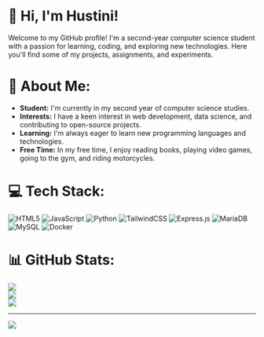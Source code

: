 # 👋 Hi, I'm Hustini!

Welcome to my GitHub profile! I'm a second-year computer science student with a passion for learning, coding, and exploring new technologies. Here you'll find some of my projects, assignments, and experiments.

# 💫 About Me:
- **Student:** I'm currently in my second year of computer science studies.
- **Interests:** I have a keen interest in web development, data science, and contributing to open-source projects.
- **Learning:** I'm always eager to learn new programming languages and technologies.
- **Free Time:** In my free time, I enjoy reading books, playing video games, going to the gym, and riding motorcycles.

# 💻 Tech Stack:
![HTML5](https://img.shields.io/badge/html5-%23E34F26.svg?style=for-the-badge&logo=html5&logoColor=white) 
![JavaScript](https://img.shields.io/badge/javascript-%23323330.svg?style=for-the-badge&logo=javascript&logoColor=%23F7DF1E) 
![Python](https://img.shields.io/badge/python-3670A0?style=for-the-badge&logo=python&logoColor=ffdd54) 
![TailwindCSS](https://img.shields.io/badge/tailwindcss-%2338B2AC.svg?style=for-the-badge&logo=tailwind-css&logoColor=white) 
![Express.js](https://img.shields.io/badge/express.js-%23404d59.svg?style=for-the-badge&logo=express&logoColor=%2361DAFB) 
![MariaDB](https://img.shields.io/badge/MariaDB-003545?style=for-the-badge&logo=mariadb&logoColor=white) 
![MySQL](https://img.shields.io/badge/mysql-4479A1.svg?style=for-the-badge&logo=mysql&logoColor=white) 
![Docker](https://img.shields.io/badge/docker-%230db7ed.svg?style=for-the-badge&logo=docker&logoColor=white)

# 📊 GitHub Stats:
![](https://github-readme-stats.vercel.app/api?username=Hustini&theme=default&hide_border=false&include_all_commits=false&count_private=false)<br/>
![](https://github-readme-streak-stats.herokuapp.com/?user=Hustini&theme=default&hide_border=false)<br/>
![](https://github-readme-stats.vercel.app/api/top-langs/?username=Hustini&theme=default&hide_border=false&include_all_commits=false&count_private=false&layout=compact)

---
[![](https://visitcount.itsvg.in/api?id=Hustini&icon=0&color=0)](https://visitcount.itsvg.in)

<!-- Proudly created with GPRM ( https://gprm.itsvg.in ) -->
